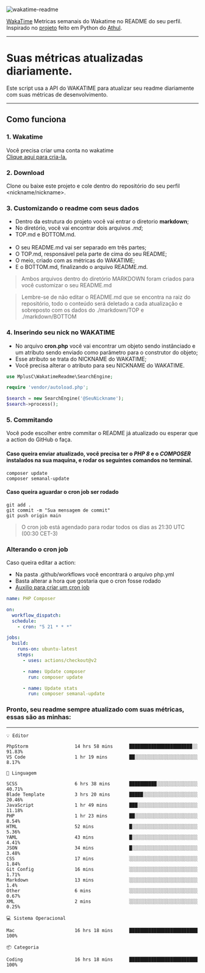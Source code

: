 ![wakatime-readme](https://socialify.git.ci/bymatheus/wakatime-readme/image?description=1&descriptionEditable=M%C3%A9tricas%20semanais%20do%20Wakatime%20no%20seu%20README%20de%20perfil.&font=KoHo&forks=1&language=1&owner=1&pattern=Signal&stargazers=1&theme=Dark)

[WakaTime](https://wakatime.com) Metricas semanais do Wakatime no README do seu perfil. <br>
Inspirado no [projeto](https://github.com/athul/waka-readme) feito em Python do [Athul](https://github.com/athul).
___

# Suas métricas atualizadas diariamente.
Este script usa a API do WAKATIME para atualizar seu readme diariamente com suas métricas de desenvolvimento.

___

## Como funciona

### 1. Wakatime
Você precisa criar uma conta no wakatime <br>
[Clique aqui para cria-la.](https://wakatime.com) 

### 2. Download
Clone ou baixe este projeto e cole dentro do repositório do seu perfil <nickname/nickname>.

### 3. Customizando o readme com seus dados
- Dentro da estrutura do projeto você vai entrar o diretorio **markdown**;  
- No diretório, você vai encontrar dois arquivos *.md*;
- TOP.md e BOTTOM.md.
<br><br>
- O seu README.md vai ser separado em três partes; 
- O TOP.md, responsável pela parte de cima do seu README;
- O meio, criado com as métricas do WAKATIME;
- E o BOTTOM.md, finalizando o arquivo README.md.<br>

> Ambos arquivos dentro do diretório MARKDOWN foram criados para você customizar o seu README.md

> Lembre-se de não editar o README.md que se encontra na raiz do repositório, todo o conteúdo será deletado a cada atualização e sobreposto com os dados do ./markdown/TOP e ./markdown/BOTTOM

### 4. Inserindo seu nick no WAKATIME
- No arquivo **cron.php** você vai encontrar um objeto sendo instânciado e um atributo sendo enviado como parâmetro para o construtor do objeto;
- Esse atributo se trata do NICKNAME do WAKATIME;
- Você precisa alterar o atributo para seu NICKNAME do WAKATIME.

```php
use MplusC\WakatimeReadme\SearchEngine;

require 'vendor/autoload.php';

$search = new SearchEngine('@SeuNickname');
$search->process();
```

### 5. Commitando
Você pode escolher entre commitar o README já atualizado ou esperar que a action do GitHub o faça. <br>

#### Caso queira enviar atualizado, você precisa ter o *PHP 8* e o *COMPOSER* instalados na sua maquina, e rodar os seguintes comandos no terminal.
```composer
composer update
composer semanal-update 
```

#### Caso queira aguardar o cron job ser rodado 
```git 
git add .
git commit -m "Sua mensagem de commit"
git push origin main
```

>O cron job está agendado para rodar todos os dias as 21:30 UTC (00:30 CET-3) 

### Alterando o cron job
Caso queira editar a action:

- Na pasta .github/workflows você encontrará o arquivo php.yml
- Basta alterar a hora que gostaria que o cron fosse rodado
- [Auxilio para criar um cron job](https://crontab.guru)

```yml
name: PHP Composer

on:
  workflow_dispatch:
  schedule:
    - cron: "5 21 * * *"

jobs:
  build:
    runs-on: ubuntu-latest
    steps:
      - uses: actions/checkout@v2

      - name: Update composer
        run: composer update

      - name: Update stats
        run: composer semanal-update
```

### Pronto, seu readme sempre atualizado com suas métricas, essas são as minhas:

___
```text
💡 Editor

PhpStorm                 14 hrs 58 mins      ███████████████████████░░     91.83%
VS Code                  1 hr 19 mins        ██░░░░░░░░░░░░░░░░░░░░░░░      8.17%
```
```text
💬 Linguagem

SCSS                     6 hrs 38 mins       ██████████░░░░░░░░░░░░░░░     40.71%
Blade Template           3 hrs 20 mins       █████░░░░░░░░░░░░░░░░░░░░     20.46%
JavaScript               1 hr 49 mins        ███░░░░░░░░░░░░░░░░░░░░░░     11.18%
PHP                      1 hr 23 mins        ██░░░░░░░░░░░░░░░░░░░░░░░      8.54%
HTML                     52 mins             █░░░░░░░░░░░░░░░░░░░░░░░░      5.36%
YAML                     43 mins             █░░░░░░░░░░░░░░░░░░░░░░░░      4.41%
JSON                     34 mins             █░░░░░░░░░░░░░░░░░░░░░░░░      3.48%
CSS                      17 mins             ░░░░░░░░░░░░░░░░░░░░░░░░░      1.84%
Git Config               16 mins             ░░░░░░░░░░░░░░░░░░░░░░░░░      1.71%
Markdown                 13 mins             ░░░░░░░░░░░░░░░░░░░░░░░░░       1.4%
Other                    6 mins              ░░░░░░░░░░░░░░░░░░░░░░░░░      0.67%
XML                      2 mins              ░░░░░░░░░░░░░░░░░░░░░░░░░      0.25%
```
```text
💻 Sistema Operacional

Mac                      16 hrs 18 mins      █████████████████████████       100%
```
```text
📦 Categoria

Coding                   16 hrs 18 mins      █████████████████████████       100%
```

